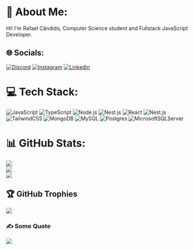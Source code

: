 # 💫 About Me:
Hi! I'm Rafael Cândido, Computer Science student and Fullstack JavaScript Developer.


## 🌐 Socials:
[![Discord](https://img.shields.io/badge/Discord-%237289DA.svg?logo=discord&logoColor=white)](htttps://discord.gg/Cândido#6389) [![Instagram](https://img.shields.io/badge/Instagram-%23E4405F.svg?logo=Instagram&logoColor=white)](https://instagram.com/rafa.candido) [![LinkedIn](https://img.shields.io/badge/LinkedIn-%230077B5.svg?logo=linkedin&logoColor=white)](https://linkedin.com/in/rafacandido7) 

# 💻 Tech Stack:
![JavaScript](https://img.shields.io/badge/javascript-%23323330.svg?style=for-the-badge&logo=javascript&logoColor=%23F7DF1E) ![TypeScript](https://img.shields.io/badge/typescript-%23007ACC.svg?style=for-the-badge&logo=typescript&logoColor=white) ![Node.js](https://img.shields.io/badge/node.js-6DA55F?style=for-the-badge&logo=node.js&logoColor=white) ![Nest.js](https://img.shields.io/badge/-NestJs-ea2845?style=flat-square&logo=nestjs&logoColor=white) ![React](https://img.shields.io/badge/react-%2320232a.svg?style=for-the-badge&logo=react&logoColor=%2361DAFB) ![Nest.js](https://img.shields.io/badge/next.js-000000?style=for-the-badge&logo=nextdotjs&logoColor=white) ![TailwindCSS](https://img.shields.io/badge/tailwindcss-%2338B2AC.svg?style=for-the-badge&logo=tailwind-css&logoColor=white) ![MongoDB](https://img.shields.io/badge/MongoDB-%234ea94b.svg?style=for-the-badge&logo=mongodb&logoColor=white) ![MySQL](https://img.shields.io/badge/mysql-%2300f.svg?style=for-the-badge&logo=mysql&logoColor=white) ![Postgres](https://img.shields.io/badge/postgres-%23316192.svg?style=for-the-badge&logo=postgresql&logoColor=white) ![MicrosoftSQLServer](https://img.shields.io/badge/Microsoft%20SQL%20Sever-CC2927?style=for-the-badge&logo=microsoft%20sql%20server&logoColor=white)
# 📊 GitHub Stats:
![](https://github-readme-stats.vercel.app/api?username=rafacandido7&theme=nightowl&hide_border=false&include_all_commits=true&count_private=true)<br/>
![](https://github-readme-streak-stats.herokuapp.com/?user=rafacandido7&theme=nightowl&hide_border=false)<br/>
![](https://github-readme-stats.vercel.app/api/top-langs/?username=rafacandido7&theme=nightowl&hide_border=false&include_all_commits=true&count_private=true&layout=compact)

## 🏆 GitHub Trophies
![](https://github-profile-trophy.vercel.app/?username=rafacandido7&theme=gitdimmed&no-frame=false&no-bg=true&margin-w=4)

### ✍️ Some Quote
![](https://user-images.githubusercontent.com/98934793/194191479-ed5e86b1-df1d-4e2d-813f-6e6e6a3ca08a.svg)

